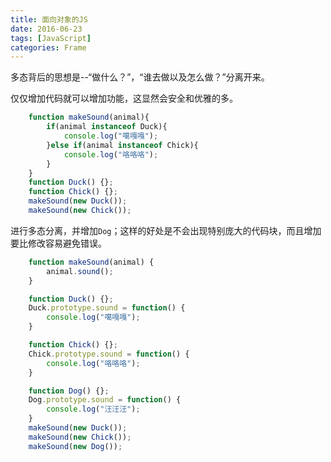 ```yaml
---
title: 面向对象的JS
date: 2016-06-23
tags: [JavaScript]
categories: Frame
---
```


多态背后的思想是--“做什么？”，“谁去做以及怎么做？”分离开来。

仅仅增加代码就可以增加功能，这显然会安全和优雅的多。

```javascript
    function makeSound(animal){
        if(animal instanceof Duck){
            console.log("噶嘎嘎");
        }else if(animal instanceof Chick){
            console.log("咯咯咯");
        }
    }
    function Duck() {};
    function Chick() {};
    makeSound(new Duck());
    makeSound(new Chick());
```

进行多态分离，并增加`Dog`；这样的好处是不会出现特别庞大的代码块，而且增加要比修改容易避免错误。

```javascript
    function makeSound(animal) {
        animal.sound();
    }

    function Duck() {};
    Duck.prototype.sound = function() {
        console.log("噶嘎嘎");
    }

    function Chick() {};
    Chick.prototype.sound = function() {
        console.log("咯咯咯");
    }

    function Dog() {};
    Dog.prototype.sound = function() {
        console.log("汪汪汪");
    }
    makeSound(new Duck());
    makeSound(new Chick());
    makeSound(new Dog());
```

